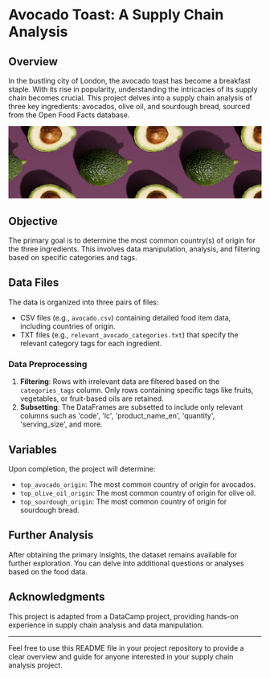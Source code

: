 # Avocado Toast: A Supply Chain Analysis

## Overview

In the bustling city of London, the avocado toast has become a breakfast staple. With its rise in popularity, understanding the intricacies of its supply chain becomes crucial. This project delves into a supply chain analysis of three key ingredients: avocados, olive oil, and sourdough bread, sourced from the Open Food Facts database.

![Avocado Toast Wallpaper](avocado_wallpaper.jpeg)

## Objective

The primary goal is to determine the most common country(s) of origin for the three ingredients. This involves data manipulation, analysis, and filtering based on specific categories and tags.

## Data Files

The data is organized into three pairs of files:
- CSV files (e.g., `avocado.csv`) containing detailed food item data, including countries of origin.
- TXT files (e.g., `relevant_avocado_categories.txt`) that specify the relevant category tags for each ingredient.

### Data Preprocessing

1. **Filtering**: Rows with irrelevant data are filtered based on the `categories_tags` column. Only rows containing specific tags like fruits, vegetables, or fruit-based oils are retained.
2. **Subsetting**: The DataFrames are subsetted to include only relevant columns such as 'code', 'lc', 'product_name_en', 'quantity', 'serving_size', and more.

## Variables

Upon completion, the project will determine:
- `top_avocado_origin`: The most common country of origin for avocados.
- `top_olive_oil_origin`: The most common country of origin for olive oil.
- `top_sourdough_origin`: The most common country of origin for sourdough bread.

## Further Analysis

After obtaining the primary insights, the dataset remains available for further exploration. You can delve into additional questions or analyses based on the food data.

## Acknowledgments

This project is adapted from a DataCamp project, providing hands-on experience in supply chain analysis and data manipulation.

---

Feel free to use this README file in your project repository to provide a clear overview and guide for anyone interested in your supply chain analysis project.
